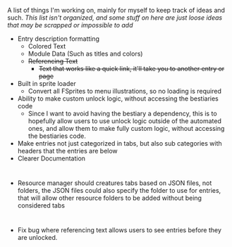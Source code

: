 A list of things I'm working on, mainly for myself to keep track of ideas and such.
*This list isn't organized, and some stuff on here are just loose ideas that may be scrapped or impossible to add*

* Entry description formatting
	- Colored Text
	- Module Data (Such as titles and colors)
	- <strike>Referencing Text
	    - Text that works like a quick link, it'll take you to another entry or page</strike>
* Built in sprite loader
	- Convert all FSprites to menu illustrations, so no loading is required
* Ability to make custom unlock logic, without accessing the bestiaries code
	- Since I want to avoid having the bestiary a dependency, this is to hopefully allow users to use unlock logic outside of the automated ones, and allow them to make fully custom logic, without accessing the bestiaries code.
* Make entries not just categorized in tabs, but also sub categories with headers that the entries are below
* Clearer Documentation

#

* Resource manager should creatures tabs based on JSON files, not folders, the JSON files could also specify the folder to use for entries, that will allow other resource folders to be added without being considered tabs

#

* Fix bug where referencing text allows users to see entries before they are unlocked.